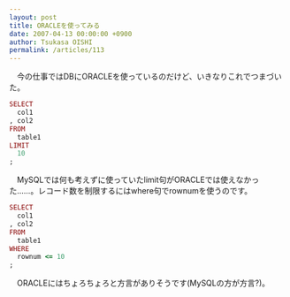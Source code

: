 ```yaml
---
layout: post
title: ORACLEを使ってみる
date: 2007-04-13 00:00:00 +0900
author: Tsukasa OISHI
permalink: /articles/113
---
```


　今の仕事ではDBにORACLEを使っているのだけど、いきなりこれでつまづいた。

```ruby
SELECT
  col1
, col2
FROM
  table1
LIMIT
  10
;
```

　MySQLでは何も考えずに使っていたlimit句がORACLEでは使えなかった……。レコード数を制限するにはwhere句でrownumを使うのです。

```ruby
SELECT
  col1
, col2
FROM
  table1
WHERE
  rownum <= 10
;
```

　ORACLEにはちょろちょろと方言がありそうです(MySQLの方が方言?)。

